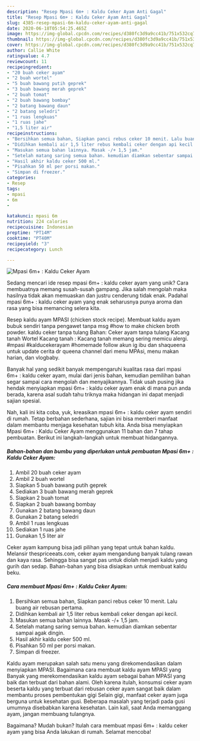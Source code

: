 ```yaml
---
description: "Resep Mpasi 6m+ : Kaldu Ceker Ayam Anti Gagal"
title: "Resep Mpasi 6m+ : Kaldu Ceker Ayam Anti Gagal"
slug: 4385-resep-mpasi-6m-kaldu-ceker-ayam-anti-gagal
date: 2020-06-18T05:54:25.465Z
image: https://img-global.cpcdn.com/recipes/d380fc3d9a9cc41b/751x532cq70/mpasi-6m-kaldu-ceker-ayam-foto-resep-utama.jpg
thumbnail: https://img-global.cpcdn.com/recipes/d380fc3d9a9cc41b/751x532cq70/mpasi-6m-kaldu-ceker-ayam-foto-resep-utama.jpg
cover: https://img-global.cpcdn.com/recipes/d380fc3d9a9cc41b/751x532cq70/mpasi-6m-kaldu-ceker-ayam-foto-resep-utama.jpg
author: Callie White
ratingvalue: 4.7
reviewcount: 11
recipeingredient:
- "20 buah ceker ayam"
- "2 buah wortel"
- "5 buah bawang putih geprek"
- "3 buah bawang merah geprek"
- "2 buah tomat"
- "2 buah bawang bombay"
- "2 batang bawang daun"
- "2 batang seledri"
- "1 ruas lengkuas"
- "1 ruas jahe"
- "1,5 liter air"
recipeinstructions:
- "Bersihkan semua bahan, Siapkan panci rebus ceker 10 menit. Lalu buang air rebusan pertama."
- "Didihkan kembali air 1,5 liter rebus kembali ceker dengan api kecil."
- "Masukan semua bahan lainnya. Masak -/+ 1,5 jam."
- "Setelah matang saring semua bahan. kemudian diamkan sebentar sampai agak dingin."
- "Hasil akhir kaldu ceker 500 ml."
- "Pisahkan 50 ml per porsi makan."
- "Simpan di freezer."
categories:
- Resep
tags:
- mpasi
- 6m
- 

katakunci: mpasi 6m  
nutrition: 224 calories
recipecuisine: Indonesian
preptime: "PT14M"
cooktime: "PT40M"
recipeyield: "3"
recipecategory: Lunch

---
```



![Mpasi 6m+ : Kaldu Ceker Ayam](https://img-global.cpcdn.com/recipes/d380fc3d9a9cc41b/751x532cq70/mpasi-6m-kaldu-ceker-ayam-foto-resep-utama.jpg)

Sedang mencari ide resep mpasi 6m+ : kaldu ceker ayam yang unik? Cara membuatnya memang susah-susah gampang. Jika salah mengolah maka hasilnya tidak akan memuaskan dan justru cenderung tidak enak. Padahal mpasi 6m+ : kaldu ceker ayam yang enak seharusnya punya aroma dan rasa yang bisa memancing selera kita.

Resep kaldu ayam MPASI (chicken stock recipe). Membuat kaldu ayam bubuk sendiri tanpa pengawet tanpa msg #how to make chicken broth powder. kaldu ceker tanpa tulang Bahan: Ceker ayam tanpa tulang Kacang tanah Wortel Kacang tanah : Kacang tanah memang sering memicu alergi. #mpasi #kalducekerayam #homemade follow akun ig ibu dan shaqueena untuk update cerita dr queena channel dari menu MPAsi, menu makan harian, dan vlogbaby.

Banyak hal yang sedikit banyak mempengaruhi kualitas rasa dari mpasi 6m+ : kaldu ceker ayam, mulai dari jenis bahan, kemudian pemilihan bahan segar sampai cara mengolah dan menyajikannya. Tidak usah pusing jika hendak menyiapkan mpasi 6m+ : kaldu ceker ayam enak di mana pun anda berada, karena asal sudah tahu triknya maka hidangan ini dapat menjadi sajian spesial.


Nah, kali ini kita coba, yuk, kreasikan mpasi 6m+ : kaldu ceker ayam sendiri di rumah. Tetap berbahan sederhana, sajian ini bisa memberi manfaat dalam membantu menjaga kesehatan tubuh kita. Anda bisa menyiapkan Mpasi 6m+ : Kaldu Ceker Ayam menggunakan 11 bahan dan 7 tahap pembuatan. Berikut ini langkah-langkah untuk membuat hidangannya.

<!--inarticleads1-->

##### Bahan-bahan dan bumbu yang diperlukan untuk pembuatan Mpasi 6m+ : Kaldu Ceker Ayam:

1. Ambil 20 buah ceker ayam
1. Ambil 2 buah wortel
1. Siapkan 5 buah bawang putih geprek
1. Sediakan 3 buah bawang merah geprek
1. Siapkan 2 buah tomat
1. Siapkan 2 buah bawang bombay
1. Gunakan 2 batang bawang daun
1. Gunakan 2 batang seledri
1. Ambil 1 ruas lengkuas
1. Sediakan 1 ruas jahe
1. Gunakan 1,5 liter air


Ceker ayam kampung bisa jadi pilihan yang tepat untuk bahan kaldu. Melansir thespriceeats.com, ceker ayam mengandung banyak tulang rawan dan kaya rasa. Sehingga bisa sangat pas untuk diolah menjadi kaldu yang gurih dan sedap. Bahan-bahan yang bisa disiapkan untuk membuat kaldu beku. 

<!--inarticleads2-->

##### Cara membuat Mpasi 6m+ : Kaldu Ceker Ayam:

1. Bersihkan semua bahan, Siapkan panci rebus ceker 10 menit. Lalu buang air rebusan pertama.
1. Didihkan kembali air 1,5 liter rebus kembali ceker dengan api kecil.
1. Masukan semua bahan lainnya. Masak -/+ 1,5 jam.
1. Setelah matang saring semua bahan. kemudian diamkan sebentar sampai agak dingin.
1. Hasil akhir kaldu ceker 500 ml.
1. Pisahkan 50 ml per porsi makan.
1. Simpan di freezer.


Kaldu ayam merupakan salah satu menu yang direkomendasikan dalam menyiapkan MPASI. Bagaimana cara membuat kaldu ayam MPASI yang Banyak yang merekomendasikan kaldu ayam sebagai bahan MPASI yang baik dan terbuat dari bahan alami. Oleh karena itulah, konsumsi ceker ayam beserta kaldu yang terbuat dari rebusan ceker ayam sangat baik dalam membantu proses pembentukan gigi Selain gigi, manfaat ceker ayam juga berguna untuk kesehatan gusi. Beberapa masalah yang terjadi pada gusi umumnya disebabkan karena kesehatan. Lain kali, saat Anda memanggang ayam, jangan membuang tulangnya. 

Bagaimana? Mudah bukan? Itulah cara membuat mpasi 6m+ : kaldu ceker ayam yang bisa Anda lakukan di rumah. Selamat mencoba!
